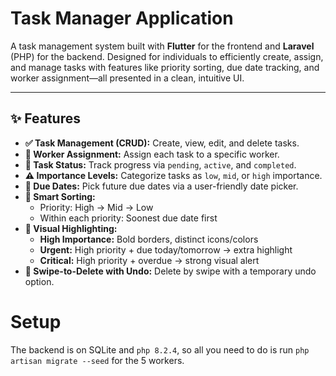 # Task Manager Application

A task management system built with **Flutter** for the frontend and **Laravel** (PHP) for the backend. Designed for individuals to efficiently create, assign, and manage tasks with features like priority sorting, due date tracking, and worker assignment—all presented in a clean, intuitive UI.

---

## ✨ Features

- **✅ Task Management (CRUD):** Create, view, edit, and delete tasks.
- **👷 Worker Assignment:** Assign each task to a specific worker.
- **📌 Task Status:** Track progress via `pending`, `active`, and `completed`.
- **⚠️ Importance Levels:** Categorize tasks as `low`, `mid`, or `high` importance.
- **📅 Due Dates:** Pick future due dates via a user-friendly date picker.
- **🧠 Smart Sorting:**
  - Priority: High → Mid → Low
  - Within each priority: Soonest due date first
- **🎨 Visual Highlighting:**
  - **High Importance:** Bold borders, distinct icons/colors
  - **Urgent:** High priority + due today/tomorrow → extra highlight
  - **Critical:** High priority + overdue → strong visual alert
- **🧼 Swipe-to-Delete with Undo:** Delete by swipe with a temporary undo option.

# Setup

The backend is on SQLite and `php 8.2.4`, so all you need to do is run `php artisan migrate --seed` for the 5 workers.
